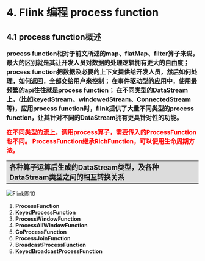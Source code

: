 # 4. Flink 编程 process function

## 4.1 process function概述

<font size=3><b>process function相对于前文所述的map、flatMap、filter算子来说，最大的区别就是其让开发人员对数据的处理逻辑拥有更大的自由度；
process function把数据及必要的上下文提供给开发人员，然后如何处理，如何返回，全部交给用户来控制；
在事件驱动型的应用中，使用最频繁的api往往就是process function；
在不同类型的DataStream上，(比如keyedStream、windowedStream、ConnectedStream等)，应用process function时，flink提供了大量不同类型的process function，让其针对不同的DataStream拥有更具针对性的功能。
</b></font>

<font color=Red size=3><b>在不同类型的流上，调用process算子，需要传入的ProcessFunction也不同。
ProcessFunction继承RichFunction，可以使用生命周期方法。
</b></font>


<table><tr><td bgcolor=Gainsboro><font size=4><b>各种算子运算后生成的DataStream类型，及各种DataStream类型之间的相互转换关系</td></tr></table>


![Flink图10](https://cdn.jsdelivr.net/gh/YiYuTET/ImageStorage/202304131743457.jpeg)

1. **ProcessFunction**
2. **KeyedProcessFunction**
3. **ProcessWindowFunction**
4. **ProcessAllWindowFunction**
5. **CoProcessFunction**
6. **ProcessJoinFunction**
7. **BroadcastProcessFunction**
8. **KeyedBroadcastProcessFunction**